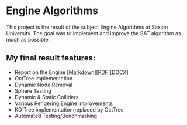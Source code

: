 # Engine Algorithms
This project is the result of the subject Engine Algorithms at Saxion University.
The goal was to implement and improve the SAT algorithm as much as possible.
## My final result features:
* Report on the Engine [[Markdown]](EngineReport.md)[[PDF]](EngineReport.pdf)[[DOCX]](EngineReport.docx)
* OctTree implementation
* Dynamic Node Removal
* Sphere Testing
* Dynamic & Static Colliders
* Various Rendering Engine improvements
* KD Tree implementation(replaced by OctTree
* Automated Testing/Benchmarking